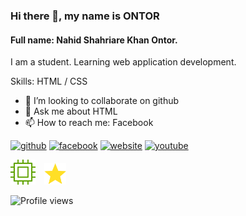 ### Hi there 👋, my name is ONTOR
#### Full name: Nahid Shahriare Khan Ontor.

I am a student. Learning web application development.

Skills:  HTML / CSS

- 👯 I’m looking to collaborate on github 
- 💬 Ask me about HTML 
- 📫 How to reach me: Facebook 


[<img src='https://cdn.jsdelivr.net/npm/simple-icons@3.0.1/icons/github.svg' alt='github' height='40'>](https://github.com/nskontor)  [<img src='https://cdn.jsdelivr.net/npm/simple-icons@3.0.1/icons/facebook.svg' alt='facebook' height='40'>](https://www.facebook.com/nsk.ontor)  [<img src='https://cdn.jsdelivr.net/npm/simple-icons@3.0.1/icons/icloud.svg' alt='website' height='40'>](nskontor.blogspot.com)  [<img src='https://cdn.jsdelivr.net/npm/simple-icons@3.0.1/icons/youtube.svg' alt='youtube' height='40'>](https://l.facebook.com/l.php?u=https%3A%2F%2Fyoutube.com%2Fchannel%2FUC7px7XCSwlYDwMHit7O-arA%3Ffbclid%3DIwAR1r9MJ1w7-7Fxj3tEpieoCD-qEWJLbn7WWdA_khcY-KlTBLOfBq2a9xq3I&h=AT1Y3WMf8ieJjvBdlG03Wa3jQ7U9tCPmdjNRTCEdYk2RxxHWfdqRxZ7O8XED9BBoQk3naEnUwLUDrUJGq5X4JgaTsnQxWG0C7o5Zjbvi7jgxgERAoXU3vqE-gxW3kXVNk3QFRA)  

<a href='https://docs.github.com/en/developers'><img src='https://raw.githubusercontent.com/acervenky/animated-github-badges/master/assets/devbadge.gif' width='40' height='40'></a> <a href='https://stars.github.com/'><img src='https://raw.githubusercontent.com/acervenky/animated-github-badges/master/assets/starbadge.gif' width='35' height='35'></a> 

![Profile views](https://gpvc.arturio.dev/nskontor)  
